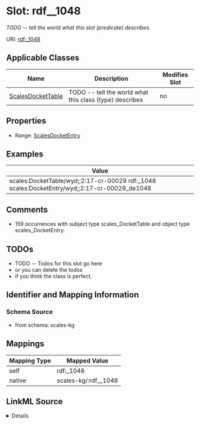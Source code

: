 

# Slot: rdf__1048


_TODO -- tell the world what this slot (predicate) describes._





URI: [rdf:_1048](http://www.w3.org/1999/02/22-rdf-syntax-ns#_1048)



<!-- no inheritance hierarchy -->





## Applicable Classes

| Name | Description | Modifies Slot |
| --- | --- | --- |
| [ScalesDocketTable](../classes/ScalesDocketTable.md) | TODO -- tell the world what this class (type) describes |  no  |







## Properties

* Range: [ScalesDocketEntry](../classes/ScalesDocketEntry.md)






## Examples

| Value |
| --- |
| scales:DocketTable/wyd;;2:17-cr-00029 rdf:_1048 scales:DocketEntry/wyd;;2:17-cr-00029_de1048 |

## Comments

* 159 occurrences with subject type scales_DocketTable and object type scales_DocketEntry.

## TODOs

* TODO -- Todos for this slot go here
* or you can delete the todos
* if you think the class is perfect.

## Identifier and Mapping Information







### Schema Source


* from schema: scales-kg




## Mappings

| Mapping Type | Mapped Value |
| ---  | ---  |
| self | rdf:_1048 |
| native | scales-kg/:rdf__1048 |




## LinkML Source

<details>
```yaml
name: rdf__1048
description: TODO -- tell the world what this slot (predicate) describes.
todos:
- TODO -- Todos for this slot go here
- or you can delete the todos
- if you think the class is perfect.
comments:
- 159 occurrences with subject type scales_DocketTable and object type scales_DocketEntry.
examples:
- value: scales:DocketTable/wyd;;2:17-cr-00029 rdf:_1048 scales:DocketEntry/wyd;;2:17-cr-00029_de1048
from_schema: scales-kg
rank: 1000
slot_uri: rdf:_1048
alias: rdf__1048
domain_of:
- scales_DocketTable
range: scales_DocketEntry

```
</details>